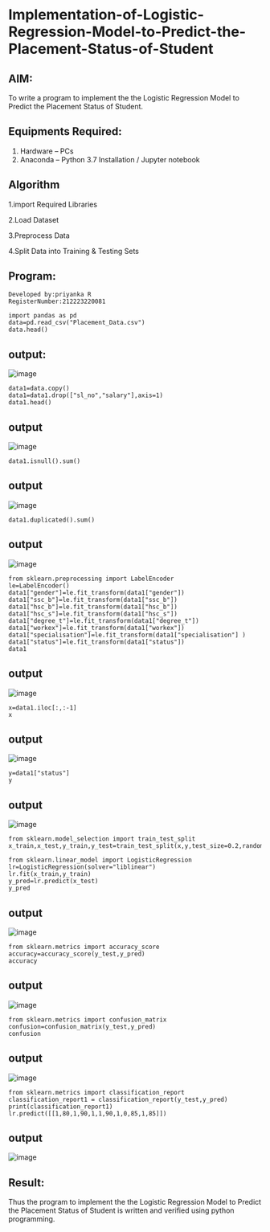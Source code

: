 # Implementation-of-Logistic-Regression-Model-to-Predict-the-Placement-Status-of-Student

## AIM:
To write a program to implement the the Logistic Regression Model to Predict the Placement Status of Student.

## Equipments Required:
1. Hardware – PCs
2. Anaconda – Python 3.7 Installation / Jupyter notebook

## Algorithm
1.import Required Libraries

2.Load Dataset

3.Preprocess Data 

4.Split Data into Training & Testing Sets 

## Program:
```
Developed by:priyanka R
RegisterNumber:212223220081
```
~~~
import pandas as pd
data=pd.read_csv("Placement_Data.csv")
data.head()
~~~
## output:
![image](https://github.com/user-attachments/assets/ac75b79b-c191-4408-9c42-f15daad905f4)
```
data1=data.copy()
data1=data1.drop(["sl_no","salary"],axis=1)
data1.head()
```
## output
![image](https://github.com/user-attachments/assets/fc4866ed-4abc-413c-9f26-68aad551c3a0)
```
data1.isnull().sum()
```
## output
![image](https://github.com/user-attachments/assets/151b57e5-49be-4d46-9e2f-c521b81c8ecc)
```
data1.duplicated().sum()
```
## output

![image](https://github.com/user-attachments/assets/cc1fe13a-d501-421f-8e98-1be544733278)
```
from sklearn.preprocessing import LabelEncoder
le=LabelEncoder()
data1["gender"]=le.fit_transform(data1["gender"])
data1["ssc_b"]=le.fit_transform(data1["ssc_b"])
data1["hsc_b"]=le.fit_transform(data1["hsc_b"])
data1["hsc_s"]=le.fit_transform(data1["hsc_s"])
data1["degree_t"]=le.fit_transform(data1["degree_t"])
data1["workex"]=le.fit_transform(data1["workex"])
data1["specialisation"]=le.fit_transform(data1["specialisation"] )     
data1["status"]=le.fit_transform(data1["status"])       
data1
```
## output
![image](https://github.com/user-attachments/assets/1b5331a9-76bb-4acd-b331-4446144522c5)
```
x=data1.iloc[:,:-1]
x
```
## output
![image](https://github.com/user-attachments/assets/da97e4ce-15c1-416e-b634-f0c0a9249549)
~~~
y=data1["status"]
y
~~~
## output
![image](https://github.com/user-attachments/assets/2c44d758-96c1-4d1a-a5e3-374d15c27f1e)
```
from sklearn.model_selection import train_test_split
x_train,x_test,y_train,y_test=train_test_split(x,y,test_size=0.2,random_state=0)
```
```
from sklearn.linear_model import LogisticRegression
lr=LogisticRegression(solver="liblinear")
lr.fit(x_train,y_train)
y_pred=lr.predict(x_test)
y_pred
```
## output
![image](https://github.com/user-attachments/assets/81c18586-79c4-420b-8ac9-432f2443fd34)

```
from sklearn.metrics import accuracy_score
accuracy=accuracy_score(y_test,y_pred)
accuracy
```
## output

![image](https://github.com/user-attachments/assets/f5e8e062-1638-4138-8346-01ce097099ee)
```
from sklearn.metrics import confusion_matrix
confusion=confusion_matrix(y_test,y_pred)
confusion
```
## output
![image](https://github.com/user-attachments/assets/b5842f5d-6a4b-4785-a631-e44a36c68247)

```
from sklearn.metrics import classification_report
classification_report1 = classification_report(y_test,y_pred)
print(classification_report1)
lr.predict([[1,80,1,90,1,1,90,1,0,85,1,85]])
```
## output
![image](https://github.com/user-attachments/assets/46383d70-b336-436d-a207-1c942092adbf)


## Result:
Thus the program to implement the the Logistic Regression Model to Predict the Placement Status of Student is written and verified using python programming.
